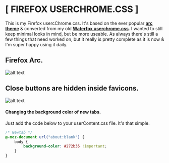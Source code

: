 # [ FIREFOX USERCHROME.CSS ]


This is my Firefox usercChrome.css. It's based on the ever popular [**arc theme**](https://github.com/horst3180/Arc-theme) & converted from my old [**Waterfox userchrome.css**](https://github.com/furycd001/dots/tree/master/waterfox). I wanted to still keep minimal looks in mind, but be more useable. As always there's still a few things that need worked on, but it really is pretty complete as it is now & I'm super happy using it daily.

## Firefox Arc.
![alt text](http://i.imgur.com/fFigFVK.png "Firefox Arc")

## Close buttons are hidden inside favicons.
![alt text](http://i.imgur.com/z0ld1En.png "Close Button")


#### Changing the background color of new tabs.

Just add the code below to your userContent.css file. It's that simple.

```css
/* Newtab */
@-moz-document url("about:blank") {
    body {
        background-color: #272b35 !important;
    }
}
```

